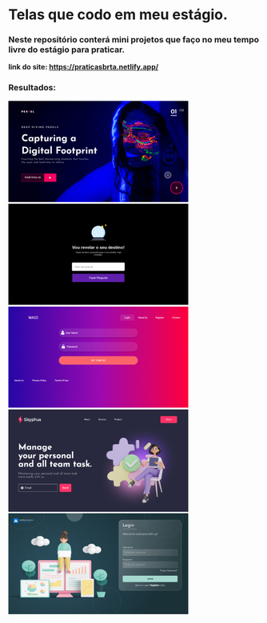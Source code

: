 # Telas que codo em meu estágio.
### Neste repositório conterá mini projetos que faço no meu tempo livre do estágio para praticar.
<strong>link do site: https://praticasbrta.netlify.app/ </strong>
### Resultados:
<img src="./img/pextel.jpg"><br>
<img src="./img/explorer.jpg"><br>
<img src="./img/gradiente.jpg"><br>
<img src="./img/home.jpg"><br>
<img src="./img/login.jpg"><br>


